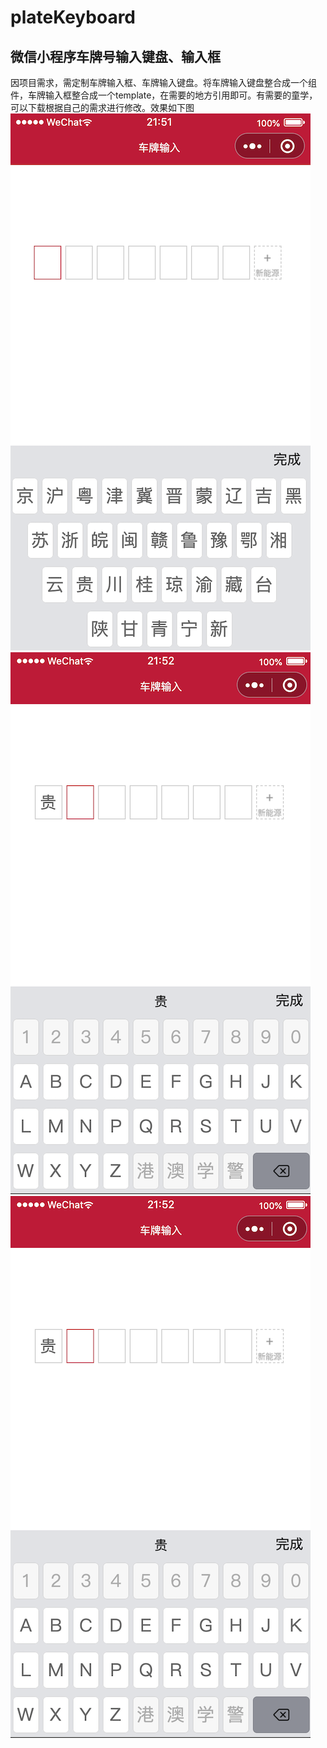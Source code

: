 # plateKeyboard
## 微信小程序车牌号输入键盘、输入框

因项目需求，需定制车牌输入框、车牌输入键盘。将车牌输入键盘整合成一个组件，车牌输入框整合成一个template，在需要的地方引用即可。有需要的童学，可以下载根据自己的需求进行修改。效果如下图
![](plateKeyboard1.png) ![](plateKeyboard2.png) ![](plateKeyboard2.png)
